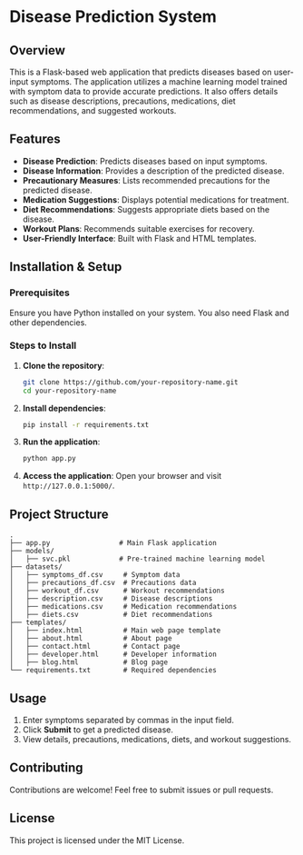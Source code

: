 # Disease Prediction System

## Overview
This is a Flask-based web application that predicts diseases based on user-input symptoms. The application utilizes a machine learning model trained with symptom data to provide accurate predictions. It also offers details such as disease descriptions, precautions, medications, diet recommendations, and suggested workouts.

## Features
- **Disease Prediction**: Predicts diseases based on input symptoms.
- **Disease Information**: Provides a description of the predicted disease.
- **Precautionary Measures**: Lists recommended precautions for the predicted disease.
- **Medication Suggestions**: Displays potential medications for treatment.
- **Diet Recommendations**: Suggests appropriate diets based on the disease.
- **Workout Plans**: Recommends suitable exercises for recovery.
- **User-Friendly Interface**: Built with Flask and HTML templates.

## Installation & Setup
### Prerequisites
Ensure you have Python installed on your system. You also need Flask and other dependencies.

### Steps to Install
1. **Clone the repository**:
   ```sh
   git clone https://github.com/your-repository-name.git
   cd your-repository-name
   ```
2. **Install dependencies**:
   ```sh
   pip install -r requirements.txt
   ```
3. **Run the application**:
   ```sh
   python app.py
   ```
4. **Access the application**:
   Open your browser and visit `http://127.0.0.1:5000/`.

## Project Structure
```
.
├── app.py                 # Main Flask application
├── models/
│   ├── svc.pkl            # Pre-trained machine learning model
├── datasets/
│   ├── symptoms_df.csv     # Symptom data
│   ├── precautions_df.csv  # Precautions data
│   ├── workout_df.csv      # Workout recommendations
│   ├── description.csv     # Disease descriptions
│   ├── medications.csv     # Medication recommendations
│   ├── diets.csv           # Diet recommendations
├── templates/
│   ├── index.html          # Main web page template
│   ├── about.html          # About page
│   ├── contact.html        # Contact page
│   ├── developer.html      # Developer information
│   ├── blog.html           # Blog page
└── requirements.txt        # Required dependencies
```

## Usage
1. Enter symptoms separated by commas in the input field.
2. Click **Submit** to get a predicted disease.
3. View details, precautions, medications, diets, and workout suggestions.

## Contributing
Contributions are welcome! Feel free to submit issues or pull requests.

## License
This project is licensed under the MIT License.

